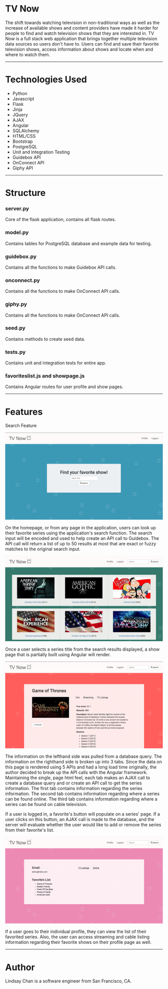# TV Now

The shift towards watching television in non-traditional ways as well as the increase of available shows and content providers have made it harder for people to find and watch television shows that they are interested in. TV Now is a full stack web application that brings together multiple television data sources so users don't have to. Users can find and save their favorite television shows, access information about shows and locate when and where to watch them. 

___


# Technologies Used

* Python
* Javascript
* Flask
* Jinja
* JQuery
* AJAX
* Angular
* SQLAlchemy
* HTML/CSS
* Bootstrap
* PostgreSQL
* Unit and Integration Testing
* Guidebox API
* OnConnect API
* Giphy API

___


# Structure

### server.py

Core of the flask application, contains all flask routes.

### model.py

Contains tables for PostgreSQL database and example data for testing.

### guidebox.py

Contains all the functions to make Guidebox API calls.

### onconnect.py

Contains all the functions to make OnConnect API calls.

### giphy.py

Contains all the functions to make OnConnect API calls.

### seed.py

Contains methods to create seed data.

### tests.py

Contains unit and integration tests for entire app.

### favoriteslist.js and showpage.js

Contains Angular routes for user profile and show pages.


___


# Features

Search Feature

![Search Feature](https://github.com/lindsaynchan/hb_fellowship_final_project/blob/master/static/homepage.png)

On the homepage, or from any page in the application, users can look up their favorite series using the application's search function. The search input will be encoded and used to help create an API call to Guidebox. The API call will return a list of up to 50 results at most that are exact or fuzzy matches to the original search input. 

![Search Results](https://github.com/lindsaynchan/hb_fellowship_final_project/blob/master/static/searchresults.png)

Once a user selects a series title from the search results displayed, a show page that is partially built using Angular will render. 

![Show Page](https://github.com/lindsaynchan/hb_fellowship_final_project/blob/master/static/showpage.png)

The information on the lefthand side was pulled from a database query. The information on the righthand side is broken up into 3 tabs. Since the data on this page is rendered using 5 APIs and had a long load time originally, the author decided to break up the API calls with the Angular framework. Maintaining the single, page html feel, each tab makes an AJAX call to create a database query and or create an API call to get the series information. The first tab contains information regarding the series information. The second tab contains information regarding where a series can be found online. The third tab contains information regarding where a series can be found on cable television.

If a user is logged in, a favorite's button will populate on a series' page. If a user clicks on this button, an AJAX call is made to the database, and the server will evaluate whether the user would like to add or remove the series from their favorite's list.

![User Profile](https://github.com/lindsaynchan/hb_fellowship_final_project/blob/master/static/userprofile.png)

If a user goes to their individual profile, they can view the list of their favorited series. Also, the user can access streaming and cable listing information regarding their favorite shows on their profile page as well. 


___

# Author

Lindsay Chan is a software engineer from San Francisco, CA.